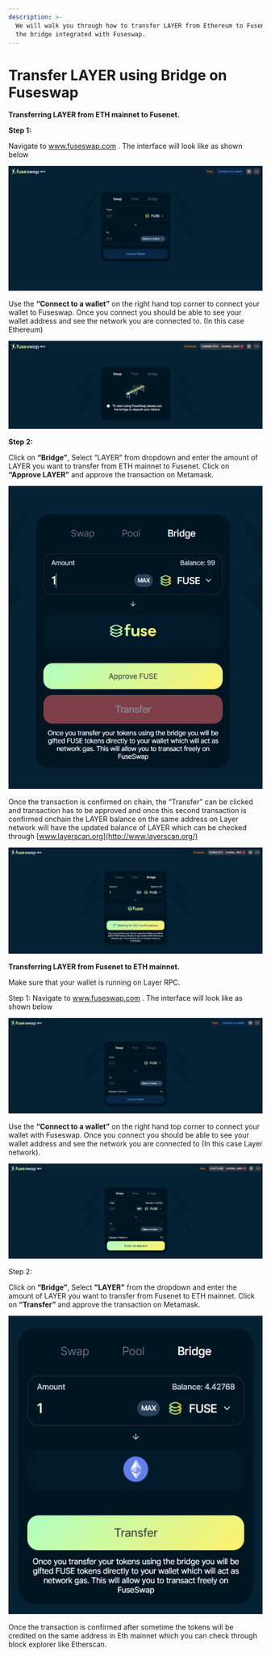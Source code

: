 ```yaml
---
description: >-
  We will walk you through how to transfer LAYER from Ethereum to Fusenet using
  the bridge integrated with Fuseswap.
---
```


# Transfer LAYER using Bridge on Fuseswap

**Transferring LAYER from ETH mainnet to Fusenet.**

**Step 1:**

Navigate to www.fuseswap.com . The interface will look like as shown below

![](../../.gitbook/assets/0%20%286%29.png)

Use the **“Connect to a wallet”** on the right hand top corner to connect your wallet to Fuseswap. Once you connect you should be able to see your wallet address and see the network you are connected to. \(In this case Ethereum\)

![](../../.gitbook/assets/1%20%289%29.png)

**Step 2:**

Click on **“Bridge”**, Select “LAYER” from dropdown and enter the amount of LAYER you want to transfer from ETH mainnet to Fusenet. Click on **“Approve LAYER”** and approve the transaction on Metamask.

![](../../.gitbook/assets/2%20%289%29.png)

Once the transaction is confirmed on chain, the “Transfer” can be clicked and transaction has to be approved and once this second transaction is confirmed onchain the LAYER balance on the same address on Layer network will have the updated balance of LAYER which can be checked through [www.layerscan.org](http://www.layerscan.org/)

![](../../.gitbook/assets/3%20%288%29.png)

**Transferring LAYER from Fusenet to ETH mainnet.**

Make sure that your wallet is running on Layer RPC.

Step 1: Navigate to www.fuseswap.com . The interface will look like as shown below

![](../../.gitbook/assets/4%20%289%29.png)

Use the **“Connect to a wallet”** on the right hand top corner to connect your wallet with Fuseswap. Once you connect you should be able to see your wallet address and see the network you are connected to \(In this case Layer network\).

![](../../.gitbook/assets/5%20%286%29.png)

Step 2:

Click on **“Bridge”**, Select **"LAYER"** from the dropdown and enter the amount of LAYER you want to transfer from Fusenet to ETH mainnet. Click on **“Transfer”** and approve the transaction on Metamask.

![](../../.gitbook/assets/6%20%287%29.png)

Once the transaction is confirmed after sometime the tokens will be credited on the same address in Eth mainnet which you can check through block explorer like Etherscan.

